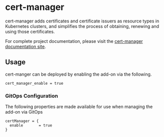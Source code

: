 # cert-manager

cert-manager adds certificates and certificate issuers as resource types in Kubernetes clusters, and simplifies the process of obtaining, renewing and using those certificates.

For complete project documentation, please visit the [cert-manager documentation site](https://cert-manager.io/docs/).

## Usage

cert-manger can be deployed by enabling the add-on via the following.

```hcl
cert_manager_enable = true
```

### GitOps Configuration 

The following properties are made available for use when managing the add-on via GitOps 

```
certManager = {
  enable       = true
}
```